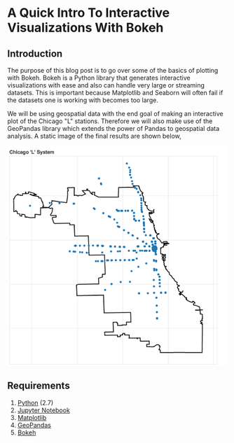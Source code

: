 # A Quick Intro To Interactive Visualizations With Bokeh

## Introduction
The purpose of this blog post is to go over some of the basics of plotting with Bokeh. Bokeh is a Python library that generates interactive visualizations with ease and also can handle very large or streaming datasets. This is important because Matplotlib and Seaborn will often fail if the datasets one is working with becomes too large.

We will be using geospatial data with the end goal of making an interactive plot of the Chicago "L" stations. Therefore we will also make use of the GeoPandas library which extends the power of Pandas to geospatial data analysis.  A static image of the final results are shown below,


!["Chicago L"](bokeh_plot.png)


## Requirements
1. <a href="https://www.python.org/"> Python</a> (2.7)
2. <a href="http://jupyter.org/">Jupyter Notebook</a>
3. <a href="http://matplotlib.org/">Matplotlib</a>
4. <a href="http://geopandas.org/">GeoPandas</a>
5. <a href="http://bokeh.pydata.org/en/latest/">Bokeh</a>
